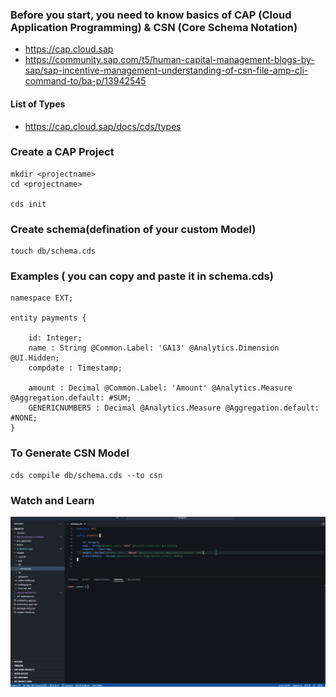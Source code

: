 
### Before you start, you need to know basics of CAP (Cloud Application Programming) & CSN (Core Schema Notation)

* https://cap.cloud.sap
* https://community.sap.com/t5/human-capital-management-blogs-by-sap/sap-incentive-management-understanding-of-csn-file-amp-cli-command-to/ba-p/13942545



#### List of Types
* https://cap.cloud.sap/docs/cds/types




### Create a CAP Project

```
mkdir <projectname>
cd <projectname>

cds init
```

### Create schema(defination of your custom Model)

```
touch db/schema.cds
```

### Examples ( you can copy and paste it in schema.cds)
```
namespace EXT;

entity payments {

    id: Integer;
    name : String @Common.Label: 'GA13' @Analytics.Dimension @UI.Hidden;
    compdate : Timestamp;

    amount : Decimal @Common.Label: 'Amount' @Analytics.Measure @Aggregation.default: #SUM;
    GENERICNUMBER5 : Decimal @Analytics.Measure @Aggregation.default: #NONE;
}
```



### To Generate CSN Model

```
cds compile db/schema.cds --to csn
```


### Watch and Learn
![Watch to Generate](https://github.com/yogananda-muthaiah/SAP-Sucessfactors-Incentive-Management/blob/main/Integrations/images/2024-11-19_16-35-38.gif)
